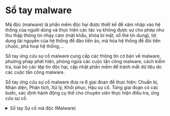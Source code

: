 # Sổ tay malware

Mã độc (malware) là phần mềm độc hại được thiết kế để xâm nhập vào hệ thống của người dùng và thực hiện các tác vụ không được sự cho phép như thu thập thông tin nhạy cảm (mật khẩu, khóa bí mật, số thẻ tín dụng), lợi dụng tài nguyên của hệ thống để đào tiền ảo, mã hóa hệ thống để đòi tiền chuộc, phá hoại hệ thống,...

Sổ tay ứng cứu sự cố malware cung cấp các thông tin cơ bản về malware, phương pháp phát hiện, phòng ngừa các cuộc tấn công malware, cách kiểm tra, loại bỏ các tệp tin độc hại, cập nhật phần mềm để tránh mất dữ liệu do các cuộc tấn công malware.

Sổ tay ứng cứu sự cố malware đưa ra 6 giai đoạn để thực hiện: Chuẩn bị, Nhận diện, Phân tích, Xử lý, Khôi phục, Hậu sự cố.
Từng giai đoạn có các bước, xác định hành động cụ thể cho chuyên viên thực hiện điều tra, ứng cứu sự cố.

<details close>
<summary>Sổ tay Sự cố mã độc (Malware)</summary>
        <iframe src="Malware.pdf" 
                width="100%" 
                height="1000">
        </iframe>
</details>